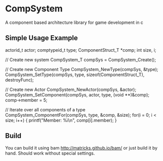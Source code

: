 CompSystem
==========

A component based architecture library for game development in c

Simple Usage Example
----------
actorid_t actor;
comptypeid_t type;
ComponentStruct_T *comp;
int size, i;

// Create new system
CompSystem_T compSys = CompSystem_Create();

// Create new Component Type
CompSystem_NewType(compSys, &type);
CompSystem_SetType(compSys, type, sizeof(ComponentStruct_T), destroyFunc);

// Create new Actor
CompSystem_NewActor(compSys, &actor);
CompSystem_SetComponent(compSys, actor, type, (void **)&comp);
comp->member = 5;

// Iterate over all components of a type
CompSystem_ComponentFor(compSys, type, &comp, &size);
for(i = 0; i < size; i++)
{
   printf("Member: %i\n", comp[i].member);
}


Build
----------
You can build it using bam http://matricks.github.io/bam/ or just build it by hand. Should work without special settings.
